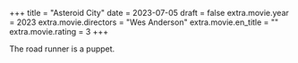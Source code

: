 +++
title = "Asteroid City"
date = 2023-07-05
draft = false
extra.movie.year = 2023
extra.movie.directors = "Wes Anderson"
extra.movie.en_title = ""
extra.movie.rating = 3
+++

The road runner is a puppet.<!-- more -->